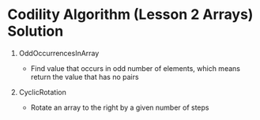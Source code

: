 # Codility Algorithm (Lesson 2 Arrays) Solution

1. OddOccurrencesInArray
   - Find value that occurs in odd number of elements, which means return the value that has no pairs

2. CyclicRotation
   - Rotate an array to the right by a given number of steps

